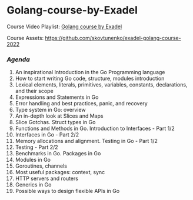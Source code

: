 # Golang-course-by-Exadel

Course Video Playlist: [Golang course by Exadel](https://www.youtube.com/playlist?list=PLU3Rl8A6vmKcm439krer7nf_EM8eI8fAQ)

Course Assets: https://github.com/skovtunenko/exadel-golang-course-2022

### *Agenda*

1. An inspirational Introduction in the Go Programming language 
2. How to start writing Go code, structure, modules introduction
3. Lexical elements, literals, primitives, variables, constants, declarations, and their scope 
4. Expressions and Statements in Go 
5. Error handling and best practices, panic, and recovery 
6. Type system in Go: overview 
7. An in-depth look at Slices and Maps
8. Slice Gotchas. Struct types in Go 
9. Functions and Methods in Go. Introduction to Interfaces - Part 1/2 
10. Interfaces in Go - Part 2/2 
11. Memory allocations and alignment. Testing in Go - Part 1/2 
12. Testing - Part 2/2 
13. Benchmarks in Go. Packages in Go 
14. Modules in Go 
15. Goroutines, channels 
16. Most useful packages: context, sync 
17. HTTP servers and routers 
18. Generics in Go 
19. Possible ways to design flexible APIs in Go
